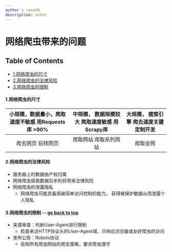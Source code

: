 ```yaml
---
author : rovo98
description: notes
---
```


# 网络爬虫带来的问题

## Table of Contents

- [1.网络爬虫的尺寸]()
- [2.网络爬虫的法律风险]()
- [3.网络爬虫的限制]()

#### 1.网络爬虫的尺寸

| 小规模，数据量小，爬取速度不敏感 用Requests库  >90% | 中规模， 数据规模较大 爬取速度敏感 用Scrapy库 | 大规模， 搜索引擎 爬去速度关键 定制开发 |
| :-------------------------------: | :-------------------------: | :-------------------: |
|             爬去网页 玩转网页             |         爬取网站 爬取系列网站         |         爬取全网          |

#### 2.网络爬虫的法律风险

- 服务器上的数据由产权归属
- 网络爬虫获取数据后牟利将带来法律风险
- 网络爬虫的泄露隐私
  - 网络爬虫可能具备突破简单访问控制的能力， 获得被保护数据从而泄露个人隐私


#### 3.网络爬虫的限制 -- [go back to top]()
- 来源审查：判断User-Agent进行限制
  - 检查来访HTTP协议头的User-Agent域，只响应浏览器或友好爬虫的访问
- 发布公告：Robots协议
  - 告知所有爬虫网站的爬去策略，要求爬虫遵守

